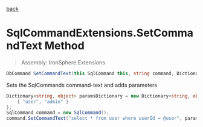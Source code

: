 ﻿

[back](/IronSphere.Extensions/types/SqlCommandExtensions)

# SqlCommandExtensions.SetCommandText Method

> Assembly: IronSphere.Extensions

```csharp
DbCommand SetCommandText(this SqlCommand this, string command, Dictionary<string, object> parameters)
```

Sets the SqlCommands command-text and adds parameters

```csharp
Dictionary<string, object> paramsDictionary = new Dictionary<string, object>(){
    { "user", "admin" }
};
SqlCommand command = new SqlCommand();
command.SetCommandText("select * from user where userId = @user", paramsDictionary);
``` 